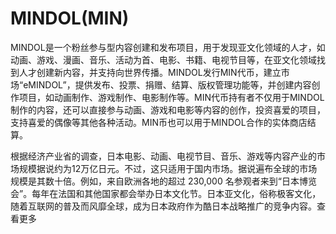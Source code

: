 # 

# MINDOL(MIN)

MINDOL是一个粉丝参与型内容创建和发布项目，用于发现亚文化领域的人才，如动画、游戏、漫画、音乐、活动为首、电影、书籍、电视节目等，在亚文化领域找到人才创建新内容，并支持向世界传播。MINDOL发行MIN代币，建立市场“eMINDOL”，提供发布、投票、捐赠、结算、版权管理功能等，并创建内容创作项目，如动画制作、游戏制作、电影制作等。MIN代币持有者不仅用于MINDOL制作的内容，还可以直接参与动画、游戏和电影等内容的创作，投资喜爱的项目，支持喜爱的偶像等其他各种活动。MIN币也可以用于MINDOL合作的实体商店结算。

根据经济产业省的调查，日本电影、动画、电视节目、音乐、游戏等内容产业的市场规模据说约为12万亿日元。不过，这只适用于国内市场。据说遍布全球的市场规模是其数十倍。例如，来自欧洲各地的超过 230,000 名参观者来到“日本博览会”。每年在法国和其他国家都会举办日本文化节。日本亚文化，俗称极客文化，随着互联网的普及而风靡全球，成为日本政府作为酷日本战略推广的竞争内容。查看更多

